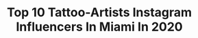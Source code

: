 ---
title: Top 10 Tattoo-Artists Instagram Influencers In Miami In 2020
description: >-
  Find top tattoo-artists Instagram influencers in Miami in 2020. Most popular hashtags: #miami #tattoo #artist #art.
platform: Instagram
profiles:
  - username: "waz.art"
    fullname: >-
      WAZ
    location: "United States"
    followers: 68077
    engagement: 186
    commentsToLikes: 0.018035
    avatar: "https://scontent-lhr8-1.cdninstagram.com/v/t51.2885-19/s320x320/47581518_593849504370120_1648660232072593408_n.jpg?_nc_ht=scontent-lhr8-1.cdninstagram.com&_nc_ohc=-587LF0Ha70AX9f7_ZB&oh=2c6914144c054ba2979a25d108d62f58&oe=5EB88714"
    verified: false
    hashtags: "#finelinetattooartist, #vibration, #artbaselmiami, #zodiac"
  - username: "equilattera.art"
    fullname: >-
      Equilattera Art
    location: "United States"
    followers: 121265
    engagement: 136
    commentsToLikes: 0.012480
    avatar: "https://scontent-ams4-1.cdninstagram.com/v/t51.2885-19/s320x320/21688642_1248073095297102_3446078473213313024_n.jpg?_nc_ht=scontent-ams4-1.cdninstagram.com&_nc_ohc=RJ3v594alpUAX8OthEN&oh=ee423e05aaee406215208db0896282cb&oe=5EB4CA6A"
    verified: false
    hashtags: "#drawing, #disney, #rubegoldberg, #blacktattoo"
  - username: "luisgil_art"
    fullname: >-
      Luis Gil
    location: "United States"
    followers: 60637
    engagement: 147
    commentsToLikes: 0.172237
    avatar: "https://scontent-amt2-1.cdninstagram.com/v/t51.2885-19/s320x320/82960491_575776219672757_941466447714975744_n.jpg?_nc_ht=scontent-amt2-1.cdninstagram.com&_nc_ohc=6WiDbmOnPnIAX91ttxJ&oh=d328a42081558bf827deae6a5b555567&oe=5EB4D6D7"
    verified: false
    hashtags: "#crazytattoos, #instagram, #artist, #mundoskink"
  - username: "tatubaby"
    fullname: >-
      Tatu Baby
    location: "United States"
    followers: 1392222
    engagement: 240
    commentsToLikes: 0.010240
    avatar: "https://scontent-ams4-1.cdninstagram.com/v/t51.2885-19/s320x320/18011532_1532197090158089_1549808385774321664_a.jpg?_nc_ht=scontent-ams4-1.cdninstagram.com&_nc_ohc=xi1JOXmmkAwAX_VoQMB&oh=3c7499abab1c081209875355edcd5149&oe=5EB27D89"
    verified: true
    hashtags: "#tattoorealistic, #realismtattoo, #inkedmag, #tilltheend"
  - username: "lulutattoo_art"
    fullname: >-
      Lulu
    location: "United States"
    followers: 41567
    engagement: 172
    commentsToLikes: 0.058655
    avatar: "https://scontent-lht6-1.cdninstagram.com/v/t51.2885-19/s320x320/70958751_435296517080570_2542815368754233344_n.jpg?_nc_ht=scontent-lht6-1.cdninstagram.com&_nc_ohc=5vX5bGBbpdIAX-TUFrc&oh=39aaf6bce9593dbafc20e62b5f41c162&oe=5EB9337C"
    verified: false
    hashtags: "#miamitattoos, #heart, #wildanimal, #dragontattoo"
  - username: "jordi_m4l"
    fullname: >-
      Jordi Alejandro Pla
    location: "United States"
    followers: 24692
    engagement: 180
    commentsToLikes: 0.039859
    avatar: "https://scontent-lhr8-1.cdninstagram.com/v/t51.2885-19/s320x320/72435549_546203015940144_71064649138700288_n.jpg?_nc_ht=scontent-lhr8-1.cdninstagram.com&_nc_ohc=69macYxM0k8AX853OAn&oh=7a08651fb0c94f190d8bfb61e1f64d03&oe=5EBCFC04"
    verified: false
    hashtags: "#tattoorealism, #yournewfavoriteink, #turfwars, #lioness"
  - username: "jakabtattoo"
    fullname: >-
      Dezső Jakab
    location: "United States"
    followers: 21018
    engagement: 601
    commentsToLikes: 0.011666
    avatar: "https://scontent-ams4-1.cdninstagram.com/v/t51.2885-19/s320x320/74601357_749362982155875_6936926852296474624_n.jpg?_nc_ht=scontent-ams4-1.cdninstagram.com&_nc_ohc=31jVkhNxTOAAX_NU_VF&oh=4efaf2ae80a1dcc23c9b092949e6de4a&oe=5EB0903E"
    verified: false
    hashtags: "#geometrip, #blackworkerssubmission, #tattooing, #dotworktattoos"
  - username: "tatanzuleta"
    fullname: >-
      Tatan Zuleta
    location: "United States"
    followers: 20299
    engagement: 329
    commentsToLikes: 0.096688
    avatar: "https://scontent-atl3-1.cdninstagram.com/v/t51.2885-19/s320x320/92187746_224338005445432_3951221143242801152_n.jpg?_nc_ht=scontent-atl3-1.cdninstagram.com&_nc_ohc=zaU64jDcrEEAX-_xRPh&oh=e4880e099026dfa1c69e98645c6dccf8&oe=5EBB20F0"
    verified: false
    hashtags: "#photo, #mode, #actor, #photographers"
  - username: "boloarttattoo"
    fullname: >-
      ᏴOᏞO
    location: "United States"
    followers: 209009
    engagement: 239
    commentsToLikes: 0.026640
    avatar: "https://scontent-ams4-1.cdninstagram.com/v/t51.2885-19/s320x320/70503693_1113515608844547_4525608049112514560_n.jpg?_nc_ht=scontent-ams4-1.cdninstagram.com&_nc_ohc=wljVT5VdfpcAX-z5R2Z&oh=f27accb6c4a157a93ea7b7d751310793&oe=5EB5C30B"
    verified: false
    hashtags: "#instapic, #tattooideas, #blackandgrey, #shark"
  - username: "rey_arttattoo"
    fullname: >-
      ⚜️Rey⚜️
    location: "United States"
    followers: 36392
    engagement: 74
    commentsToLikes: 0.103470
    avatar: "https://scontent-lhr8-1.cdninstagram.com/v/t51.2885-19/s320x320/40885466_233740464165951_4441817669573804032_n.jpg?_nc_ht=scontent-lhr8-1.cdninstagram.com&_nc_ohc=MvfpZSl35o0AX9hFSjU&oh=080f40d547ba7379ff670682e63eb935&oe=5EB98B28"
    verified: false
    hashtags: "#skinart, #forearmtattoo, #balmtattoo, #tattoolife"
---